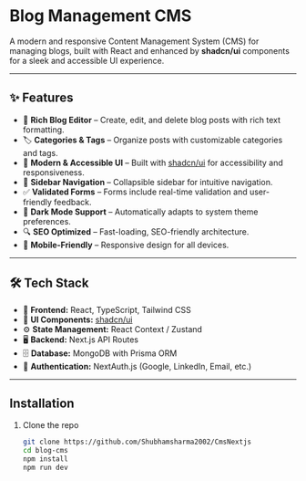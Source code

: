 # Blog Management CMS

A modern and responsive Content Management System (CMS) for managing blogs, built with React and enhanced by **shadcn/ui** components for a sleek and accessible UI experience.

---


## ✨ Features

- 📝 **Rich Blog Editor** – Create, edit, and delete blog posts with rich text formatting.
- 🏷️ **Categories & Tags** – Organize posts with customizable categories and tags.
- 🧩 **Modern & Accessible UI** – Built with [shadcn/ui](https://ui.shadcn.com/) for accessibility and responsiveness.
- 📁 **Sidebar Navigation** – Collapsible sidebar for intuitive navigation.
- ✅ **Validated Forms** – Forms include real-time validation and user-friendly feedback.
- 🌙 **Dark Mode Support** – Automatically adapts to system theme preferences.
- 🔍 **SEO Optimized** – Fast-loading, SEO-friendly architecture.
- 📱 **Mobile-Friendly** – Responsive design for all devices.
---


## 🛠️ Tech Stack

- 🧩 **Frontend:** React, TypeScript, Tailwind CSS  
- 🧱 **UI Components:** [shadcn/ui](https://ui.shadcn.com)  
- ⚙️ **State Management:** React Context / Zustand  
- 🖥️ **Backend:** Next.js API Routes  
- 🗄️ **Database:** MongoDB with Prisma ORM  
- 🔐 **Authentication:** NextAuth.js (Google, LinkedIn, Email, etc.)

---



## Installation

1. Clone the repo  
   ```bash
   git clone https://github.com/Shubhamsharma2002/CmsNextjs
   cd blog-cms
   npm install
   npm run dev
   
   ```

   